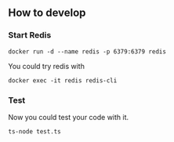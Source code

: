 ## How to develop

### Start Redis

```
docker run -d --name redis -p 6379:6379 redis
```

You could try redis with

```
docker exec -it redis redis-cli
```

### Test

Now you could test your code with it.

```
ts-node test.ts
```
